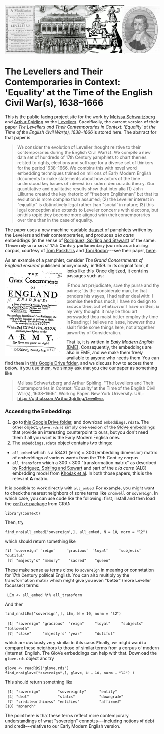 <p align="center">
<img src="https://github.com/ArthurSpirling/Levellers/blob/main/lev_banner.jpg" width = "860" title="Levellers image">
</p>
 
# The Levellers and Their Contemporaries in Context: 'Equality' at the Time of the English Civil War(s), 1638–1666

This is the public facing project site for the work by [Melissa Schwartzberg](https://melissaschwartzberg.wordpress.com/) and [Arthur Spirling](http://arthurspirling.org/) on the [Levellers](https://en.wikipedia.org/wiki/Levellers). Specifically, the current version of their paper  *The Levellers and Their Contemporaries in Context: 'Equality' at the Time of the English Civil War(s), 1638–1666* is stored here.  The abstract for that paper is

> We consider the evolution of Leveller thought relative to their contemporaries during the English Civil War(s). We compile a new data set of hundreds of 17th Century pamphlets to chart themes related to rights, elections and suffrage for a diverse set of thinkers for the period 1638–1666. We combine this with novel word embedding techniques trained on millions of Early Modern English documents to make statements about how actors of the time understood key issues of interest to modern democratic theory. Our quantitative and qualitative results show that inter alia (1) John Lilburne created the key rhetoric of “freeborn Englishman” but that its evolution is more complex than assumed; (2) the Leveller interest in "equality" is distinctively legal rather than "social" in nature; (3) this legal conception also extends to Leveller concerns with elections, but on this topic they become more aligned with their contemporaries over time than in the case of equality.


The paper uses a new machine readable [dataset](https://oll.libertyfund.org/collection/the-levellers) of pamphlets written by the Levellers and their contemporaries, and produces *a la carte* embeddings (in the sense of [Rodriguez, Spirling and Stewart](https://github.com/prodriguezsosa/EmbeddingRegression)) of the same.  These rely on a set of 17th Century parliamentary journals as a training corpus, courtesy of [Tom Paskhalis](https://tom.paskhal.is/) and [Toni Rodon](https://tonirodon.cat/)---see their paper, [here](https://osf.io/qgu9c).  

As an example of a pamphlet, consider *The Grand Concernments of England ensured* published anonymously, in 1659.  In its original form, it looks like this: <kbd>
<img src="https://github.com/ArthurSpirling/Levellers/blob/main/grand_concernments.jpg" align="left" width = "200" title="Levellers image">
  </kbd> Once digitized, it contains passages such as: 

> IF thou art prejudicate, save thy purse and thy paines; ’tis the considerate man, he that ponders his wayes, I had rather deal with: I promise thee thus much, I have no design to seduce thee, but whatsoever I have written, is my very thought: it may be thou art perswaded thou maist better employ thy time in Reading; I believe no lesse, however thou shalt finde some things here, not altogether unworthy of Consideration.

That is, it is written in [*Early Modern English* (EME)](https://en.wikipedia.org/wiki/Early_Modern_English). Consequently, the embeddings are also in EME, and we make them freely available to anyone who needs them. You can find them in [this Google Drive folder](https://drive.google.com/drive/folders/1oGCMSnmcZG-uxO-gxj3otyT8QXlhmTp8?usp=sharing), and we discuss how to access them below.  If you use them, we simply ask that you cite our paper as something like


> Melissa Schwartzberg and Arthur Spirling. "The Levellers and Their Contemporaries in Context: 'Equality' at the Time of the English Civil War(s), 1638–1666". Working Paper. New York University. URL: https://github.com/ArthurSpirling/Levellers


### Accessing the Embeddings

1. go to [this Google Drive folder](https://drive.google.com/drive/folders/1oGCMSnmcZG-uxO-gxj3otyT8QXlhmTp8?usp=sharing), and download  `embeddings.rdata`.  The other object, `glove.rds` is simply one version of the [GloVe embeddings](https://nlp.stanford.edu/projects/glove/) that provide an interesting counterpoint to ours, but you don't need them if all you want is the Early Modern English ones.
2. The `embeddings.rdata` object contains two things: 
- `all_embed` which is a 53431 (term) $\times$ 300 (embedding dimension) matrix of embeddings of various words from the 17th Century corpus
- `all_transform` which a 300 $\times$ 300 "transformation matrix" as described by [Rodriguez, Spirling and Stewart](https://github.com/prodriguezsosa/EmbeddingRegression) and part of the *a la carte* (ALC) embedding model from [Khodak et al](https://arxiv.org/abs/1805.05388).  In both those papers, this is the relevant **A** matrix. 


It is possible to work directly with `all_embed`.  For example, you might want to check the nearest neighbors of some terms like `cromwell` or `sovereign`.  In which case, you can use code like the following: first, install and then load the [`conText` package](https://cran.r-project.org/web/packages/conText/index.html) from CRAN 
```
library(conText)
```
Then, try
```
find_nns(all_embed["sovereign",], all_embed, N = 10, norm = "l2")
```
which should return something like
```
[1] "sovereign" "reign"     "gracious"  "loyal"     "subjects"  "dutiful"  
 [7] "majesty's" "memory"    "sacred"    "queen"
```
These make sense as terms close to `sovereign` in meaning or connotation for 17th Century political English.  You can also multiply by the transformation matrix which might give you even "better" (more Leveller focussed) terms: 
```
 LEm <- all_embed %*% all_transform
```
And then
```
find_nns(LEm["sovereign",], LEm, N = 10, norm = "l2")

 [1] "sovereign" "gracious"  "reign"     "loyal"     "subjects"  "followeth"
 [7] "close"     "majesty's" "year"      "dutiful"
```
which are obviously very similar in this case.  Finally, we might want to compare these neighbors to those of similar terms from a corpus of modern (internet) English.  The GloVe embeddings can help with that.  Download the `glove.rds` object and try

```
glove <- readRDS("glove.rds")
find_nns(glove["sovereign",], glove, N = 10, norm = "l2") )
```
This should return something like
```
 [1] "sovereign"        "sovereignty"      "entity"          
 [4] "debt"             "status"           "downgrade"       
 [7] "creditworthiness" "entities"         "affirmed"        
[10] "monarch"         
```
The point here is that these terms reflect more contemporary understandings of what "sovereign" connotes---including notions of debt and credit---relative to our Early Modern English version.
